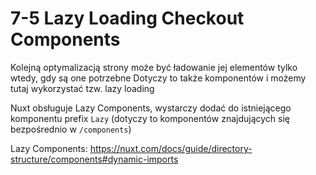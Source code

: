 # 7-5 Lazy Loading Checkout Components

Kolejną optymalizacją strony może być ładowanie jej elementów tylko wtedy, gdy są one potrzebne
Dotyczy to także komponentów i możemy tutaj wykorzystać tzw. lazy loading

Nuxt obsługuje Lazy Components, wystarczy dodać do istniejącego komponentu prefix `Lazy` (dotyczy to komponentów znajdujących się bezpośrednio w `/components`)

Lazy Components: https://nuxt.com/docs/guide/directory-structure/components#dynamic-imports
